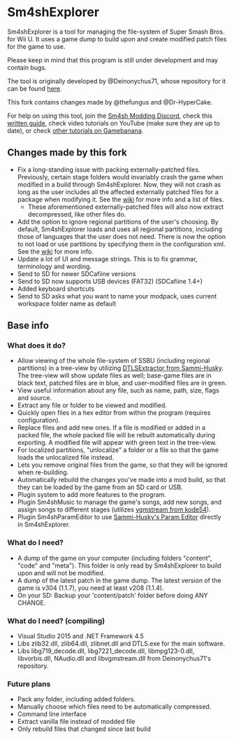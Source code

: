 Sm4shExplorer
===========
Sm4shExplorer is a tool for managing the file-system of Super Smash Bros. for Wii U. It uses a game dump to build upon and create modified patch files for the game to use.

Please keep in mind that this program is still under development and may contain bugs.

The tool is originally developed by @Deinonychus71, whose repository for it can be found [here](https://github.com/Deinonychus71/Sm4shExplorer).

This fork contains changes made by @thefungus and @Dr-HyperCake.

For help on using this tool, join the [Sm4sh Modding Discord](https://discord.gg/EUZJhUJ), check this [written guide](https://gamebanana.com/tools/6294), check video tutorials on YouTube (make sure they are up to date), or check [other tutorials on Gamebanana](https://gamebanana.com/tuts/games/5547).

## Changes made by this fork
- Fix a long-standing issue with packing externally-patched files. Previously, certain stage folders would invariably crash the game when modified in a build through Sm4shExplorer. Now, they will not crash as long as the user includes all the affected externally patched files for a package when modifying it. See the [wiki](https://github.com/thefungus/Sm4shExplorer/wiki#including-files-with-stage-folders-to-prevent-crashes) for more info and a list of files.
  - These aforementioned externally-patched files will also now extract decompressed, like other files do.
- Add the option to ignore regional partitions of the user's choosing. By default, Sm4shExplorer loads and uses all regional partitions, including those of languages that the user does not need. There is now the option to not load or use partitions by specifying them in the configuration xml. See the [wiki](https://github.com/thefungus/Sm4shExplorer/wiki#using-partition-ignoring) for more info.
- Update a lot of UI and message strings. This is to fix grammar, terminology and wording.
- Send to SD for newer SDCafiine versions
- Send to SD now supports USB devices (FAT32) (SDCafiine 1.4+)
- Added keyboard shortcuts
- Send to SD asks what you want to name your modpack, uses current workspace folder name as default

## Base info
### What does it do?
- Allow viewing of the whole file-system of SSBU (including regional partitions) in a tree-view by utilizing [DTLSExtractor from Sammi-Husky](https://github.com/Sammi-Husky/Sm4sh-Tools/tree/master/DTLS). The tree-view will show update files as well; base-game files are in black text, patched files are in blue, and user-modified files are in green.
- View useful information about any file, such as name, path, size, flags and source.
- Extract any file or folder to be viewed and modified.
- Quickly open files in a hex editor from within the program (requires configuration).
- Replace files and add new ones. If a file is modified or added in a packed file, the whole packed file will be rebuilt automatically during exporting. A modified file will appear with green text in the tree-view.
- For localized partitions, "unlocalize" a folder or a file so that the game loads the unlocalized file instead.
- Lets you remove original files from the game, so that they will be ignored when re-building.
- Automatically rebuild the changes you've made into a mod build, so that they can be loaded by the game from an SD card or USB.
- Plugin system to add more features to the program.
- Plugin Sm4shMusic to manage the game's songs, add new songs, and assign songs to different stages (utilizes [vgmstream from kode54](https://github.com/kode54/vgmstream)).
- Plugin Sm4shParamEditor to use [Sammi-Husky's Param Editor](https://github.com/Sammi-Husky/Sm4sh-Tools/tree/master/PARAM) directly in Sm4shExplorer.
 
### What do I need?
- A dump of the game on your computer (including folders "content", "code" and "meta"). This folder is only read by Sm4shExplorer to build upon and will not be modified.
- A dump of the latest patch in the game dump. The latest version of the game is v304 (1.1.7), you need at least v208 (1.1.4).
- On your SD: Backup your 'content/patch' folder before doing ANY CHANGE.

### What do I need? (compiling)
- Visual Studio 2015 and .NET Framework 4.5
- Libs zlib32.dll, zlib64.dll, zlibnet.dll and DTLS.exe for the main software.
- Libs libg719_decode.dll, libg7221_decode.dll, libmpg123-0.dll, libvorbis.dll, NAudio.dll and libvgmstream.dll from Deinonychus71's repository.

### Future plans
- Pack any folder, including added folders.
- Manually choose which files need to be automatically compressed.
- Command line interface
- Extract vanilla file instead of modded file
- Only rebuild files that changed since last build
